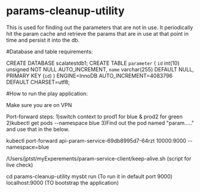 # params-cleanup-utility
This is used for finding out the parameters that are not in use. It periodically hit the param cache and retrieve the params that are in use at that point in time
and persist it into the db. 

#Database and table requirements:

CREATE DATABASE scalatestdb1;
CREATE TABLE `parameter` (
  `id` int(10) unsigned NOT NULL AUTO_INCREMENT,
  `name` varchar(255) DEFAULT NULL,
  PRIMARY KEY (`id`)
) ENGINE=InnoDB AUTO_INCREMENT=4083796 DEFAULT CHARSET=utf8;

#How to run the play application:

Make sure you are on VPN

Port-forward steps:
1)switch context to prod1 for blue & prod2 for green
2)kubectl get pods --namespace blue
3)Find out the pod named "param....." and use that in the below.

kubectl port-forward api-param-service-69db8995d7-64rzt 10000:9000 --namespace=blue

/Users/jptst/myExperements/param-service-client/keep-alive.sh (script for live check)


cd params-cleanup-utility
mysbt
run (To run it in default port 9000)
localhost:9000 (TO bootstrap the application)
